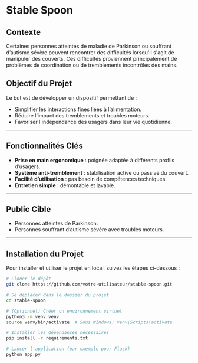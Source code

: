 # Stable Spoon

## Contexte

Certaines personnes atteintes de maladie de Parkinson ou souffrant d’autisme sévère peuvent rencontrer des difficultés lorsqu'il s'agit de manipuler des couverts. Ces difficultés proviennent principalement de problèmes de coordination ou de tremblements incontrôlés des mains.

## Objectif du Projet

Le but est de développer un dispositif permettant de :
- Simplifier les interactions fines liées à l’alimentation.
- Réduire l’impact des tremblements et troubles moteurs.
- Favoriser l'indépendance des usagers dans leur vie quotidienne.

---

## Fonctionnalités Clés
- **Prise en main ergonomique** : poignée adaptée à différents profils d’usagers.
- **Système anti-tremblement** : stabilisation active ou passive du couvert.
- **Facilité d’utilisation** : pas besoin de compétences techniques.
- **Entretien simple** : démontable et lavable.

---

## Public Cible
- Personnes atteintes de Parkinson.
- Personnes souffrant d’autisme sévère avec troubles moteurs.

---

## Installation du Projet

Pour installer et utiliser le projet en local, suivez les étapes ci-dessous :

```bash
# Cloner le dépôt
git clone https://github.com/votre-utilisateur/stable-spoon.git

# Se déplacer dans le dossier du projet
cd stable-spoon

# (Optionnel) Créer un environnement virtuel
python3 -m venv venv
source venv/bin/activate  # Sous Windows: venv\Scripts\activate

# Installer les dépendances nécessaires
pip install -r requirements.txt

# Lancer l'application (par exemple pour Flask)
python app.py
